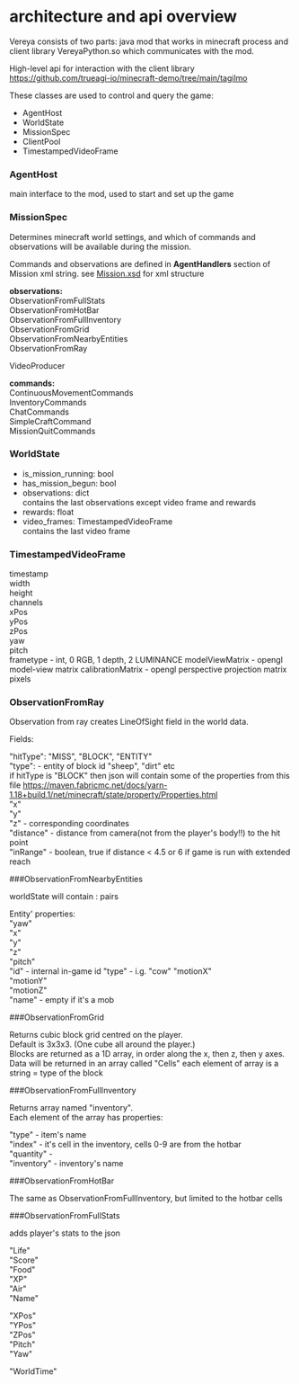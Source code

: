 # architecture and api overview

Vereya consists of two parts: java mod that works in minecraft process
and client library VereyaPython.so which communicates with the mod.

High-level api for interaction with the client library  
https://github.com/trueagi-io/minecraft-demo/tree/main/tagilmo

These classes are used to control and query the game:

* AgentHost
* WorldState
* MissionSpec
* ClientPool
* TimestampedVideoFrame

### AgentHost
main interface to the mod, used to start and set up the game

### MissionSpec
Determines minecraft world settings, and which of commands and observations will be available during the mission.

Commands and observations are defined in __AgentHandlers__ section of Mission xml string. 
see [Mission.xsd](src/main/resources/Schemas/Mission.xsd) for xml structure

**observations:**  
ObservationFromFullStats  
ObservationFromHotBar  
ObservationFromFullInventory  
ObservationFromGrid  
ObservationFromNearbyEntities  
ObservationFromRay  

VideoProducer

**commands:**  
ContinuousMovementCommands  
InventoryCommands  
ChatCommands  
SimpleCraftCommand  
MissionQuitCommands  


### WorldState
* is_mission_running: bool  
* has_mission_begun: bool  
* observations: dict  
contains the last observations except video frame and rewards
* rewards: float  
* video_frames: TimestampedVideoFrame  
contains the last video frame


### TimestampedVideoFrame
timestamp  
width  
height        
channels      
xPos     
yPos        
zPos        
yaw       
pitch       
frametype  - int, 0 RGB, 1 depth, 2 LUMINANCE
modelViewMatrix  - opengl model-view matrix
calibrationMatrix  - opengl perspective projection matrix
pixels
              

### ObservationFromRay

Observation from ray creates LineOfSight field in the world data.

Fields:

"hitType": "MISS", "BLOCK", "ENTITY"  
"type": - entity of block id "sheep", "dirt" etc  
if hitType is "BLOCK" then json will contain some of the properties from this file
https://maven.fabricmc.net/docs/yarn-1.18+build.1/net/minecraft/state/property/Properties.html  
"x"  
"y"  
"z" - corresponding coordinates  
"distance" - distance from camera(not from the player's body!!) to the hit point  
"inRange" - boolean, true if distance < 4.5 or 6 if game is run with extended reach

###ObservationFromNearbyEntities

worldState will contain <range name>: <array of entities> pairs

Entity' properties:  
"yaw"  
"x"  
"y"  
"z"  
"pitch"  
"id"  - internal in-game id
"type"  - i.g. "cow"
"motionX"  
"motionY"  
"motionZ"  
"name"  - empty if it's a mob


###ObservationFromGrid

Returns cubic block grid centred on the player.  
Default is 3x3x3. (One cube all around the player.)  
Blocks are returned as a 1D array, in order
along the x, then z, then y axes.  
Data will be returned in an array called "Cells"
each element of array is a string = type of the block

###ObservationFromFullInventory

Returns array named "inventory".  
Each element of the array has properties:  

"type"  - item's name  
"index" - it's cell in the inventory, cells 0-9 are from the hotbar  
"quantity" -  
"inventory" - inventory's name

###ObservationFromHotBar

The same as ObservationFromFullInventory, but limited to the hotbar cells

###ObservationFromFullStats

adds player's stats to the json

"Life"  
"Score"  
"Food"  
"XP"  
"Air"  
"Name" 

"XPos"  
"YPos"  
"ZPos"  
"Pitch"  
"Yaw"  

"WorldTime"
